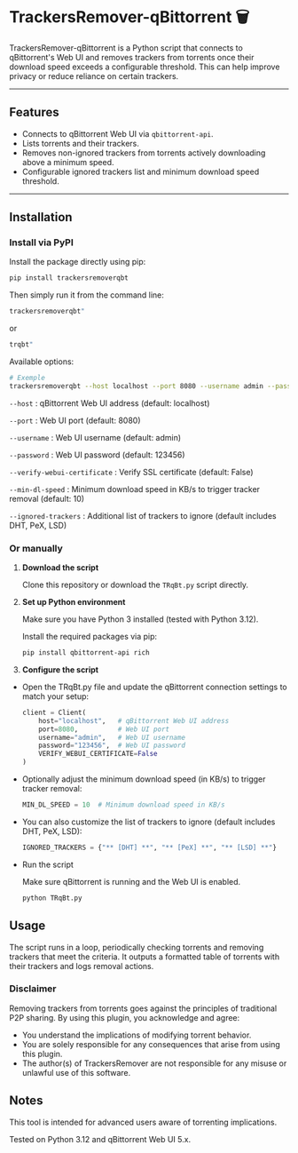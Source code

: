# TrackersRemover-qBittorrent 🗑️

TrackersRemover-qBittorrent is a Python script that connects to qBittorrent's Web UI and removes trackers from torrents once their download speed exceeds a configurable threshold. This can help improve privacy or reduce reliance on certain trackers.

---

## Features

- Connects to qBittorrent Web UI via `qbittorrent-api`.
- Lists torrents and their trackers.
- Removes non-ignored trackers from torrents actively downloading above a minimum speed.
- Configurable ignored trackers list and minimum download speed threshold.

---

## Installation

### Install via PyPI

Install the package directly using pip:

```bash
pip install trackersremoverqbt
```

Then simply run it from the command line:

```bash
trackersremoverqbt"
```
or
```bash
trqbt"
```

Available options:

```bash
# Exemple
trackersremoverqbt --host localhost --port 8080 --username admin --password 123456 --verify-webui-certificate True --min-dl-speed 15 --ignored-trackers "tracker1.example.com" "tracker2.example.com"
```

```--host``` : qBittorrent Web UI address (default: localhost)

```--port``` : Web UI port (default: 8080)

```--username``` : Web UI username (default: admin)

```--password``` : Web UI password (default: 123456)

```--verify-webui-certificate``` : Verify SSL certificate (default: False)

```--min-dl-speed``` : Minimum download speed in KB/s to trigger tracker removal (default: 10)

```--ignored-trackers``` : Additional list of trackers to ignore (default includes DHT, PeX, LSD)

### Or manually

1. **Download the script**

   Clone this repository or download the `TRqBt.py` script directly.

2. **Set up Python environment**

   Make sure you have Python 3 installed (tested with Python 3.12).

   Install the required packages via pip:

   ```bash
   pip install qbittorrent-api rich
   ```
   
3. **Configure the script**

- Open the TRqBt.py file and update the qBittorrent connection settings to match your setup:

    ```python
    client = Client(
        host="localhost",   # qBittorrent Web UI address
        port=8080,          # Web UI port
        username="admin",   # Web UI username
        password="123456",  # Web UI password
        VERIFY_WEBUI_CERTIFICATE=False
    )
    ```

- Optionally adjust the minimum download speed (in KB/s) to trigger tracker removal:

    ```python
    MIN_DL_SPEED = 10  # Minimum download speed in KB/s
    ```

- You can also customize the list of trackers to ignore (default includes DHT, PeX, LSD):

    ```python
    IGNORED_TRACKERS = {"** [DHT] **", "** [PeX] **", "** [LSD] **"}
    ```

- Run the script

    Make sure qBittorrent is running and the Web UI is enabled.
    
    ```bash
    python TRqBt.py
    ```
  
## Usage
The script runs in a loop, periodically checking torrents and removing trackers that meet the criteria. It outputs a 
formatted table of torrents with their trackers and logs removal actions.

### Disclaimer

Removing trackers from torrents goes against the principles of traditional P2P sharing. By using this plugin, you acknowledge and agree:

- You understand the implications of modifying torrent behavior.
- You are solely responsible for any consequences that arise from using this plugin.
- The author(s) of TrackersRemover are not responsible for any misuse or unlawful use of this software.

## Notes

This tool is intended for advanced users aware of torrenting implications.

Tested on Python 3.12 and qBittorrent Web UI 5.x.